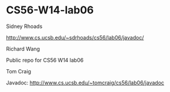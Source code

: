 CS56-W14-lab06
==============
Sidney Rhoads

http://www.cs.ucsb.edu/~sdrhoads/cs56/lab06/javadoc/

Richard Wang

Public repo for CS56 W14 lab06

Tom Craig

Javadoc:
http://www.cs.ucsb.edu/~tomcraig/cs56/lab06/javadoc

